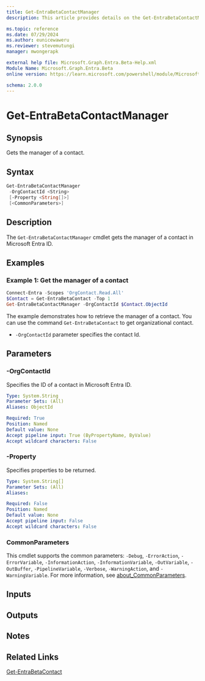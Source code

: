 ```yaml
---
title: Get-EntraBetaContactManager
description: This article provides details on the Get-EntraBetaContactManager command.

ms.topic: reference
ms.date: 07/29/2024
ms.author: eunicewaweru
ms.reviewer: stevemutungi
manager: mwongerapk

external help file: Microsoft.Graph.Entra.Beta-Help.xml
Module Name: Microsoft.Graph.Entra.Beta
online version: https://learn.microsoft.com/powershell/module/Microsoft.Graph.Entra.Beta/Get-EntraBetaContactManager

schema: 2.0.0
---
```


# Get-EntraBetaContactManager

## Synopsis

Gets the manager of a contact.

## Syntax

```powershell
Get-EntraBetaContactManager
 -OrgContactId <String>
 [-Property <String[]>]
 [<CommonParameters>]
```

## Description

The `Get-EntraBetaContactManager` cmdlet gets the manager of a contact in Microsoft Entra ID.

## Examples

### Example 1: Get the manager of a contact

```powershell
Connect-Entra -Scopes 'OrgContact.Read.All'
$Contact = Get-EntraBetaContact -Top 1
Get-EntraBetaContactManager -OrgContactId $Contact.ObjectId
```

The example demonstrates how to retrieve the manager of a contact. You can use the command `Get-EntraBetaContact` to get organizational contact.

- `-OrgContactId` parameter specifies the contact Id.

## Parameters

### -OrgContactId

Specifies the ID of a contact in Microsoft Entra ID.

```yaml
Type: System.String
Parameter Sets: (All)
Aliases: ObjectId

Required: True
Position: Named
Default value: None
Accept pipeline input: True (ByPropertyName, ByValue)
Accept wildcard characters: False
```

### -Property

Specifies properties to be returned.

```yaml
Type: System.String[]
Parameter Sets: (All)
Aliases:

Required: False
Position: Named
Default value: None
Accept pipeline input: False
Accept wildcard characters: False
```

### CommonParameters

This cmdlet supports the common parameters: `-Debug`, `-ErrorAction`, `-ErrorVariable`, `-InformationAction`, `-InformationVariable`, `-OutVariable`, `-OutBuffer`, `-PipelineVariable`, `-Verbose`, `-WarningAction`, and `-WarningVariable`. For more information, see [about_CommonParameters](https://go.microsoft.com/fwlink/?LinkID=113216).

## Inputs

## Outputs

## Notes

## Related Links

[Get-EntraBetaContact](Get-EntraBetaContact.md)
